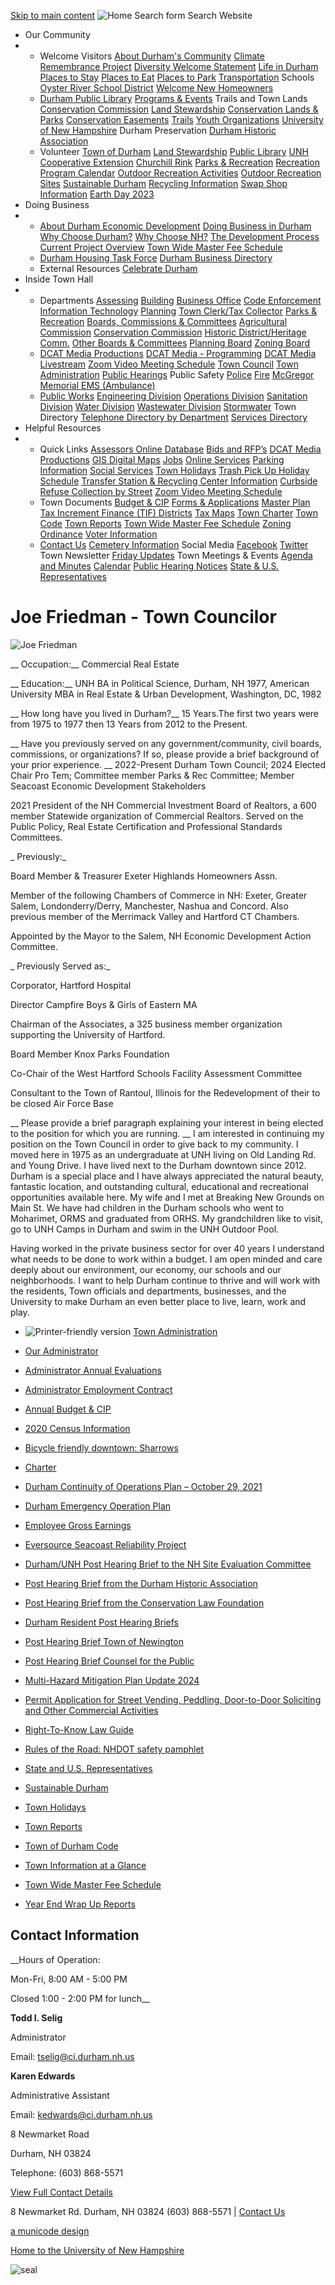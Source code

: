   [Skip to main content](https://www.ci.durham.nh.us/administration/joe-friedman-town-councilor/)   ![Home](images/c0fd71cd8b9c8d5ff70b35bc9ea9f1948e8419bec8e96cb352eed9bd492d4803.png)  Search form Search Website 

 *  Our Community 
   * 
     *  Welcome Visitors  [About Durham's Community](https://www.ci.durham.nh.us/community/about-durhams-community)  [Climate Remembrance Project](https://www.ci.durham.nh.us/community/climate-remembrance-project)  [Diversity Welcome Statement](https://www.ci.durham.nh.us/boc_hrc/diversity-welcome-statement)  [Life in Durham](https://www.ci.durham.nh.us/community/life-durham-and-surrounding-areas)  [Places to Stay](https://www.ci.durham.nh.us/directory?field_business_categories_tid=111)  [Places to Eat](https://www.ci.durham.nh.us/directory?field_business_categories_tid=181)  [Places to Park](https://www.ci.durham.nh.us/parking/welcome-durham-parking-information-page)  [Transportation](https://www.ci.durham.nh.us/community/getting-there-here)  Schools  [Oyster River School District](https://www.orcsd.org)  [Welcome New Homeowners](https://www.ci.durham.nh.us/community/information-new-homeowners) 
     *  [Durham Public Library](https://www.durhampubliclibrary.org)  [Programs & Events](https://www.durhampubliclibrary.org/Pages/Index/70819/upcoming-events) Trails and Town Lands [Conservation Commission](https://www.ci.durham.nh.us/boc_conservation)  [Land Stewardship](https://www.ci.durham.nh.us/boc_landstewardship)  [Conservation Lands & Parks](https://www.ci.durham.nh.us/conservation-lands-parks)  [Conservation Easements](https://www.ci.durham.nh.us/conservation-easements)  [Trails](https://www.ci.durham.nh.us/trails)  [Youth Organizations](https://www.ci.durham.nh.us/community/youth-organizations)  [University of New Hampshire](https://www.unh.edu)  Durham Preservation  [Durham Historic Association](https://www.ci.durham.nh.us/community/durham-historic-association) 
     *  Volunteer  [Town of Durham](https://www.ci.durham.nh.us/volunteer)  [Land Stewardship](https://www.ci.durham.nh.us/boc_landstewardship/volunteer-land-stewardship)  [Public Library](https://www.durhampubliclibrary.org/Pages/Index/70837/jobs-and-volunteers-at-dpl)  [UNH Cooperative Extension](https://extension.unh.edu/tags/volunteers)  [Churchill Rink](https://churchillrink.org)  [Parks & Recreation](https://durhamrec.recdesk.com/recdeskportal)  [Recreation Program Calendar](https://durhamrec.recdesk.com/recdeskportal/Calendar/tabid/9882/Default.aspx)  [Outdoor Recreation Activities](https://durhamrec.recdesk.com/recdeskportal/ChurchillRink/OutdoorRecreationSites/tabid/10595/Default.aspx)  [Outdoor Recreation Sites](https://durhamrec.recdesk.com/Community/Page?pageId=10595)  [Sustainable Durham](https://www.ci.durham.nh.us/sustainable)  [Recycling Information](https://storymaps.arcgis.com/stories/93e328c016074e1395415f900a71c7b0)  [Swap Shop Information](https://www.ci.durham.nh.us/publicworks/swap-shop-durham-transfer-station-volunteer-powered-community-resource)  [Earth Day 2023](https://www.ci.durham.nh.us/sustainable/sustainable-durham-earth-day-2023)  
 *  Doing Business 
   * 
     *  [About Durham Economic Development](https://www.ci.durham.nh.us/boc_economic/welcome-durham-edc)  [Doing Business in Durham](https://www.ci.durham.nh.us/doingbusiness/doing-business-contact-information)  [Why Choose Durham?](https://www.ci.durham.nh.us/boc_economic/why-choose-durham)  [Why Choose NH?](https://www.ci.durham.nh.us/boc_economic/why-choose-new-hampshire)  [The Development Process](https://www.ci.durham.nh.us/boc_economic/development-process)  [Current Project Overview](https://www.ci.durham.nh.us/boc_economic/current-project-overview)  [Town Wide Master Fee Schedule](https://www.ci.durham.nh.us/administration/town-wide-master-fee-schedule) 
     *  [Durham Housing Task Force](https://www.ci.durham.nh.us/bc-housingtaskforce)  [Durham Business Directory](https://www.ci.durham.nh.us/directory) 
     *  External Resources  [Celebrate Durham](https://www.celebratedurhamnh.com)  
 *  Inside Town Hall 
   * 
     *  Departments  [Assessing](https://www.ci.durham.nh.us/assessing)  [Building](https://www.ci.durham.nh.us/building)  [Business Office](https://www.ci.durham.nh.us/businessoffice/business-office)  [Code Enforcement](https://www.ci.durham.nh.us/codeenforcement)  [Information Technology](https://www.ci.durham.nh.us/it)  [Planning](https://www.ci.durham.nh.us/planning/durham-planning-department)  [Town Clerk/Tax Collector](https://www.ci.durham.nh.us/clerk)  [Parks & Recreation](https://durhamrec.recdesk.com/Community/Page?pageId=9871)  [Boards, Commissions & Committees](https://www.ci.durham.nh.us/bcc)  [Agricultural Commission](https://www.ci.durham.nh.us/boc_agricultural)  [Conservation Commission](https://www.ci.durham.nh.us/boc_conservation)  [Historic District/Heritage Comm.](https://www.ci.durham.nh.us/boc_historic)  [Other Boards & Committees](https://www.ci.durham.nh.us/bcc)  [Planning Board](https://www.ci.durham.nh.us/boc_planning)  [Zoning Board](https://www.ci.durham.nh.us/boc_zoning) 
     *  [DCAT Media Productions](https://www.ci.durham.nh.us/boc_dcatgovernance/dcat-media)  [DCAT Media - Programming](https://www.ci.durham.nh.us/boc_dcatgovernance)  [DCAT Media Livestream](https://cloud.castus.tv/vod/durham/?page=HOME)  [Zoom Video Meeting Schedule](https://www.ci.durham.nh.us/boc_dcatgovernance/zoom-video-meeting-schedule)  [Town Council](https://www.ci.durham.nh.us/towncouncil)  [Town Administration](https://www.ci.durham.nh.us/administration)  [Public Hearings](https://www.ci.durham.nh.us/meetings)  Public Safety  [Police](https://www.ci.durham.nh.us/police)  [Fire](https://www.ci.durham.nh.us/fire)  [McGregor Memorial EMS (Ambulance)](https://www.mcgregorems.org) 
     *  [Public Works](https://www.ci.durham.nh.us/publicworks)  [Engineering Division](https://www.ci.durham.nh.us/publicworks/engineering-division)  [Operations Division](https://www.ci.durham.nh.us/publicworks/operations-division)  [Sanitation Division](https://www.ci.durham.nh.us/publicworks/sanitation-division)  [Water Division](https://www.ci.durham.nh.us/publicworks/water-division)  [Wastewater Division](https://www.ci.durham.nh.us/publicworks/wastewater-division)  [Stormwater](https://www.ci.durham.nh.us/publicworks/stormwater)  Town Directory  [Telephone Directory by Department](https://www.ci.durham.nh.us/administration/telephone-directory-department)  [Services Directory](https://www.ci.durham.nh.us/services)  
 *  Helpful Resources 
   * 
     *  Quick Links  [Assessors Online Database](https://gis.vgsi.com/durhamnh)  [Bids and RFP’s](https://www.ci.durham.nh.us/rfps)  [DCAT Media Productions](https://www.ci.durham.nh.us/boc_dcatgovernance/dcat-media)  [GIS Digital Maps](https://todnh.maps.arcgis.com/apps/webappviewer/index.html?id=e428d7362b0240baa3a5ca49a8ce6602)  [Jobs](https://www.ci.durham.nh.us/jobs)  [Online Services](https://www.ci.durham.nh.us/clerk/online-transactions)  [Parking Information](https://www.ci.durham.nh.us/parking/welcome-durham-parking-information-page)  [Social Services](https://www.ci.durham.nh.us/administration/social-services)  [Town Holidays](https://www.ci.durham.nh.us/administration/town-holidays)  [Trash Pick Up Holiday Schedule](https://www.ci.durham.nh.us/publicworks/public-works-newsletters)  [Transfer Station & Recycling Center Information](https://www.ci.durham.nh.us/publicworks/sanitation-division)  [Curbside Refuse Collection by Street](https://www.ci.durham.nh.us/publicworks/public-works-newsletters)  [Zoom Video Meeting Schedule](https://www.ci.durham.nh.us/boc_dcatgovernance/zoom-video-meeting-schedule) 
     *  Town Documents  [Budget & CIP](https://www.ci.durham.nh.us/businessoffice/annual-budget-cip)  [Forms & Applications](https://www.ci.durham.nh.us/forms)  [Master Plan](https://www.ci.durham.nh.us/planning/master-plan-2015)  [Tax Increment Finance (TIF) Districts](https://www.ci.durham.nh.us/boc_economic/tax-increment-finance-tif-districts)  [Tax Maps](https://www.ci.durham.nh.us/assessing/tax-maps)  [Town Charter](https://www.ci.durham.nh.us/municipal-code/town-charter)  [Town Code](https://www.ci.durham.nh.us/municode)  [Town Reports](https://www.ci.durham.nh.us/administration/town-reports)  [Town Wide Master Fee Schedule](https://www.ci.durham.nh.us/administration/town-wide-master-fee-schedule)  [Zoning Ordinance](https://www.ci.durham.nh.us/planning/zoning-ordinance)  [Voter Information](https://www.ci.durham.nh.us/clerk/how-register-vote-durham-nh) 
     *  [Contact Us](https://www.ci.durham.nh.us/contact)  [Cemetery Information](https://www.ci.durham.nh.us/boc_cemetery)  Social Media  [Facebook](https://www.facebook.com/profile.php?id=100088350685717)  [Twitter](https:///twitter.com/town_of_durham)  Town Newsletter  [Friday Updates](https://www.ci.durham.nh.us/fridayupdates)  Town Meetings & Events  [Agenda and Minutes](https://www.ci.durham.nh.us/meetings)  [Calendar](https://www.ci.durham.nh.us/calendar)  [Public Hearing Notices](https://www.ci.durham.nh.us/meetings)  [State & U.S. Representatives](https://www.ci.durham.nh.us/administration/state-and-us-representatives)  

# Joe Friedman - Town Councilor

  ![Joe Friedman](images/8b08e8d00ac773a1ffabcd0ad69459bb2e1cfee2c67d77eecfa14fb61b9263a9.jpg)  

  __ Occupation:__   Commercial Real Estate                                         

  __ Education:__   UNH BA in Political Science, Durham, NH 1977,  American University MBA in Real Estate & Urban    Development, Washington, DC, 1982        

  __ How long have you lived in Durham?__    15 Years.The first two years were from 1975 to 1977 then 13 Years from 2012 to the Present.          

  __ Have you previously served on any government/community, civil boards, commissions, or organizations? If so, please provide a brief background of your prior experience.  __  2022-Present Durham Town Council; 2024 Elected Chair Pro Tem; Committee member Parks & Rec Committee; Member Seacoast Economic Development Stakeholders 

 2021 President of the NH Commercial Investment Board of Realtors, a 600 member Statewide organization of Commercial Realtors.  Served on the Public Policy, Real Estate Certification and Professional Standards Committees. 

  _ Previously:_  

 Board Member & Treasurer Exeter Highlands Homeowners Assn. 

 Member of the following Chambers of Commerce in NH:  Exeter, Greater Salem, Londonderry/Derry, Manchester, Nashua and Concord.  Also previous member of the Merrimack Valley and Hartford CT Chambers. 

 Appointed by the Mayor to the Salem, NH Economic Development Action Committee. 

  _ Previously Served as:_  

 Corporator, Hartford Hospital 

 Director Campfire Boys & Girls of Eastern MA 

 Chairman of the Associates, a 325 business member organization supporting the University of Hartford. 

 Board Member Knox Parks Foundation 

 Co-Chair of the West Hartford Schools Facility Assessment Committee 

 Consultant to the Town of Rantoul, Illinois for the Redevelopment of their to be closed Air Force Base 

  __ Please provide a brief paragraph explaining your interest in being elected to the position for which you are running.  __  I am interested in continuing my position on the Town Council in order to give back to my community.  I moved here in 1975 as an undergraduate at UNH living on Old Landing Rd. and Young Drive. I have lived next to the Durham downtown since 2012.  Durham is a special place and I have always appreciated the natural beauty, fantastic location, and outstanding cultural, educational and recreational opportunities available here. My wife and I met at Breaking New Grounds on Main St.  We have had children in the Durham schools who went to Moharimet, ORMS and graduated from ORHS.  My grandchildren like to visit, go to UNH Camps in Durham and swim in the UNH Outdoor Pool. 

 Having worked in the private business sector for over 40 years I understand what needs to be done to work within a budget.  I am open minded and care deeply about our environment, our economy, our schools and our neighborhoods.  I want to help Durham continue to thrive and will work with the residents, Town officials and departments, businesses, and the University to make Durham an even better place to live, learn, work and play. 

 

 *  ![Printer-friendly version](images/8eb0ab4958e33b2394a4d1a8cc98a8dfe6c9cb65a727fb98e68ab94e5e9f07ef.png) 
  [Town Administration](https://www.ci.durham.nh.us/administration)  

 *  [Our Administrator](https://www.ci.durham.nh.us/administration/our-administrator) 
 *  [Administrator Annual Evaluations](https://www.ci.durham.nh.us/administration/administrator-annual-evaluations) 
 *  [Administrator Employment Contract](https://www.ci.durham.nh.us/administration/administrator-employment-contract) 
 *  [Annual Budget & CIP](https://www.ci.durham.nh.us/businessoffice/annual-budget-cip) 
 *  [2020 Census Information](https://www.ci.durham.nh.us/administration/dear-resident-durham-being-counted-2020-census-matters) 
 *  [Bicycle friendly downtown: Sharrows](https://www.ci.durham.nh.us/administration/what-are-those-markings-street-sharrows) 
 *  [Charter](https://www.ci.durham.nh.us/towncouncil/charter) 
 *  [Durham Continuity of Operations Plan – October 29, 2021](https://www.ci.durham.nh.us/administration/durham-continuity-operations-plan-%E2%80%93-october-29-2021) 
 *  [Durham Emergency Operation Plan](https://www.ci.durham.nh.us/administration/durham-emergency-operation-plan) 
 *  [Employee Gross Earnings](https://www.ci.durham.nh.us/administration/employee-gross-earnings) 
 *   [Eversource Seacoast Reliability Project](https://www.ci.durham.nh.us/administration/eversource-seacoast-reliability-project) 
   *  [Durham/UNH Post Hearing Brief to the NH Site Evaluation Committee](https://www.ci.durham.nh.us/administration/durhamunh-post-hearing-brief-nh-site-evaluation-committee) 
   *  [Post Hearing Brief from the Durham Historic Association](https://www.ci.durham.nh.us/administration/post-hearing-brief-durham-historic-association) 
   *  [Post Hearing Brief from the Conservation Law Foundation](https://www.ci.durham.nh.us/administration/post-hearing-brief-conservation-law-foundation) 
   *  [Durham Resident Post Hearing Briefs](https://www.ci.durham.nh.us/administration/post-hearing-briefs-durham-residents) 
   *  [Post Hearing Brief Town of Newington](https://www.ci.durham.nh.us/administration/post-hearing-brief-town-newington) 
   *  [Post Hearing Brief Counsel for the Public](https://www.ci.durham.nh.us/administration/post-hearing-brief-council-public) 
 *  [Multi-Hazard Mitigation Plan Update 2024](https://www.ci.durham.nh.us/administration/multi-hazard-mitigation-plan-update-2024) 
 *  [Permit Application for Street Vending, Peddling, Door-to-Door Soliciting and Other Commercial Activities](https://www.ci.durham.nh.us/administration/permit-application-street-vending-peddling-door-door-soliciting-and-other-commercial) 
 *  [Right-To-Know Law Guide](https://www.ci.durham.nh.us/administration/right-know-law-guide) 
 *  [Rules of the Road: NHDOT safety pamphlet](https://www.ci.durham.nh.us/administration/rules-road-bicyclists-motorists-please-read) 
 *  [State and U.S. Representatives](https://www.ci.durham.nh.us/administration/state-and-us-representatives) 
 *  [Sustainable Durham](https://www.ci.durham.nh.us/sustainable) 
 *  [Town Holidays](https://www.ci.durham.nh.us/administration/town-holidays) 
 *  [Town Reports](https://www.ci.durham.nh.us/administration/town-reports) 
 *  [Town of Durham Code](https://www.ci.durham.nh.us/municode) 
 *  [Town Information at a Glance](https://www.ci.durham.nh.us/administration/town-information-glance) 
 *  [Town Wide Master Fee Schedule](https://www.ci.durham.nh.us/administration/town-wide-master-fee-schedule) 
 *  [Year End Wrap Up Reports](https://www.ci.durham.nh.us/administration/administrators-year-end-wrap-reports) 

## Contact Information

 __Hours of Operation:

Mon-Fri, 8:00 AM - 5:00 PM

Closed 1:00 - 2:00 PM for lunch__ 

 __Todd I. Selig__ 

Administrator

Email: [tselig@ci.durham.nh.us](mailto:tselig@ci.durham.nh.us) 

 __Karen Edwards__ 

Administrative Assistant

Email: [kedwards@ci.durham.nh.us](mailto:kedwards@ci.durham.nh.us) 

8 Newmarket Road 

Durham, NH 03824

Telephone: (603) 868-5571

 

  [View Full Contact Details](https://www.ci.durham.nh.us/administration/administration-contact-information)  

 8 Newmarket Rd. Durham, NH 03824 (603) 868-5571   |    [Contact Us](https://www.ci.durham.nh.us/contact)  

  [a municode design](https://www.ahaconsulting.com)  

 [Home to the University of New Hampshire](https://www.unh.edu)  

  ![seal](images/858f5cae921c26397001dd257fa89e3b4a1aafabc55e583105ce24f96c4bf9b2.png)  